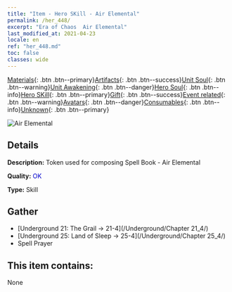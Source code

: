 ```yaml
---
title: "Item - Hero SKill - Air Elemental"
permalink: /her_448/
excerpt: "Era of Chaos  Air Elemental"
last_modified_at: 2021-04-23
locale: en
ref: "her_448.md"
toc: false
classes: wide
---
```

 [Materials](/Items/){: .btn .btn--primary}[Artifacts](/Items/Artifacts/){: .btn .btn--success}[Unit Soul](/Items/UnitSoul/){: .btn .btn--warning}[Unit Awakening](/Items/UnitAwakening/){: .btn .btn--danger}[Hero Soul](/Items/HeroSoul/){: .btn .btn--info}[Hero SKill](/Items/HeroSkill/){: .btn .btn--primary}[Gift](/Items/Gift/){: .btn .btn--success}[Event related](/Items/Events/){: .btn .btn--warning}[Avatars](/Items/Avatars/){: .btn .btn--danger}[Consumables](/Items/Consumables/){: .btn .btn--info}[Unknown](/Items/Unknown/){: .btn .btn--primary}

 ![Air Elemental](/images/t/ps_zhaohuanqiyuansu.png)

## Details
 **Description:** Token used for composing Spell Book - Air Elemental

 **Quality:** <span style="color: #0000CD">OK</span>

 **Type:** Skill

## Gather

*    [Underground 21: The Grail -> 21-4](/Underground/Chapter 21_4/) 
*    [Underground 25: Land of Sleep -> 25-4](/Underground/Chapter 25_4/) 
*    Spell Prayer 

## This item contains:

  None

